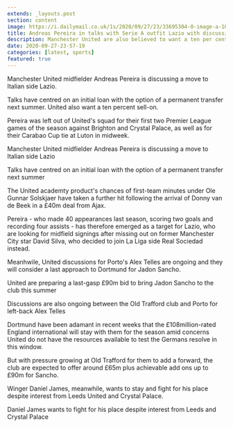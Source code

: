 ```yaml
---
extends: _layouts.post
section: content
image: https://i.dailymail.co.uk/1s/2020/09/27/23/33695304-0-image-a-102_1601246824224.jpg 
title: Andreas Pereira in talks with Serie A outfit Lazio with discussions focusing on an initial loan 
description: Manchester United are also believed to want a ten per cent sell-on for midfielder Andreas Pereira, who has been left out of the squad for all three of the clubs matches this season. 
date: 2020-09-27-23-57-19 
categories: [latest, sports] 
featured: true 
--- 
```

Manchester United midfielder Andreas Pereira is discussing a move to Italian side Lazio.

Talks have centred on an initial loan with the option of a permanent transfer next summer. United also want a ten percent sell-on.

Pereira was left out of United's squad for their first two Premier League games of the season against Brighton and Crystal Palace, as well as for their Carabao Cup tie at Luton in midweek.

Manchester United midfielder Andreas Pereira is discussing a move to Italian side Lazio

Talks have centred on an initial loan with the option of a permanent transfer next summer

The United academty product's chances of first-team minutes under Ole Gunnar Solskjaer have taken a further hit following the arrival of Donny van de Beek in a £40m deal from Ajax.

Pereira - who made 40 appearances last season, scoring two goals and recording four assists - has therefore emerged as a target for Lazio, who are looking for midfield signings after missing out on former Manchester City star David Silva, who decided to join La Liga side Real Sociedad instead.

Meanhwile, United discussions for Porto's Alex Telles are ongoing and they will consider a last approach to Dortmund for Jadon Sancho.

United are preparing a last-gasp £90m bid to bring Jadon Sancho to the club this summer

Discussions are also ongoing between the Old Trafford club and Porto for left-back Alex Telles

Dortmund have been adamant in recent weeks that the £108million-rated England international will stay with them for the season amid concerns United do not have the resources available to test the Germans resolve in this window.

But with pressure growing at Old Trafford for them to add a forward, the club are expected to offer around £65m plus achievable add ons up to £90m for Sancho.

Winger Daniel James, meanwhile, wants to stay and fight for his place despite interest from Leeds United and Crystal Palace.

Daniel James wants to fight for his place despite interest from Leeds and Crystal Palace


